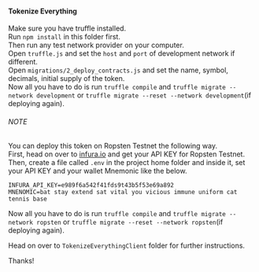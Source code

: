 #### Tokenize Everything
Make sure you have truffle installed.  
Run `npm install` in this folder first.  
Then run any test network provider on your computer.  
Open `truffle.js` and set the `host` and `port` of development network if different.  
Open `migrations/2_deploy_contracts.js` and set the name, symbol, decimals, initial supply of the token.  
Now all you have to do is run `truffle compile` and `truffle migrate --network development` or `truffle migrate --reset --network development`(if deploying again).  

###### NOTE
You can deploy this token on Ropsten Testnet the following way.  
First, head on over to [infura.io](https://infura.io/) and get your API KEY for Ropsten Testnet.  
Then, create a file called `.env` in the project home folder and inside it, set your API KEY and your wallet Mnemonic like the below.

`INFURA_API_KEY=e989f6a542f41fds9t43b5f53e69a892`  
`MNENOMIC=bat stay extend sat vital you vicious immune uniform cat tennis base`  

Now all you have to do is run `truffle compile` and `truffle migrate --network ropsten` or `truffle migrate --reset --network ropsten`(if deploying again).  

Head on over to `TokenizeEverythingClient` folder for further instructions.  

Thanks!
